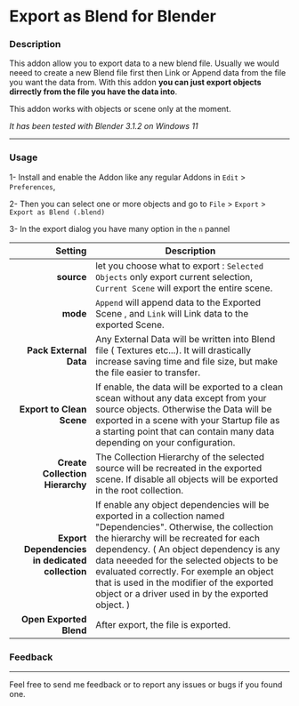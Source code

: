 # Export as Blend for Blender

### Description
This addon allow you to export data to a new blend file.
Usually we would neeed to create a new Blend file first then Link or Append data from the file you want the data from.
With this addon **you can just export objects dirrectly from the file you have the data into**.

This addon works with objects or scene only at the moment. 

*It has been tested with Blender 3.1.2 on Windows 11*

***
### Usage
1- Install and enable the Addon like any regular Addons in `Edit` > `Preferences`,

2- Then you can select one or more objects and go to `File` > `Export` > `Export as Blend (.blend)`

3- In the export dialog you have many option in the `n` pannel

| Setting | Description |
|-----------:|-----------|
|**source**| let you choose what to export : `Selected Objects` only export current selection, `Current Scene` will export the entire scene.|
|**mode**|`Append` will append data to the Exported Scene , and `Link` will Link data to the exported Scene.|
|**Pack External Data**| Any External Data will be written into Blend file ( Textures etc...). It will drastically increase saving time and file size, but make the file easier to transfer.|
|**Export to Clean Scene**|If enable, the data will be exported to a clean scean without any data except from your source objects. Otherwise the Data will be exported in a scene with your Startup file as a starting point that can contain many data depending on your configuration.|
|**Create Collection Hierarchy**| The Collection Hierarchy of the selected source will be recreated in the exported scene. If disable all objects will be exported in the root collection.|
|**Export Dependencies in dedicated collection**| If enable any object dependencies will be exported in a collection named "Dependencies". Otherwise, the collection the hierarchy will be recreated for each dependency. ( An object dependency is any data neeeded for the selected objects to be evaluated correctly. For exemple an object that is used in the modifier of the exported object or a driver used in by the exported object. ) |
|**Open Exported Blend**| After export, the file is exported.|


### Feedback
***
Feel free to send me feedback or to report any issues or bugs if you found one.